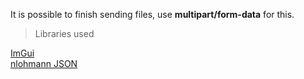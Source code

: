 It is possible to finish sending files, use **multipart/form-data** for this.

> Libraries used

[ImGui](https://github.com/ocornut/imgui)  
[nlohmann JSON](https://github.com/nlohmann/json)
